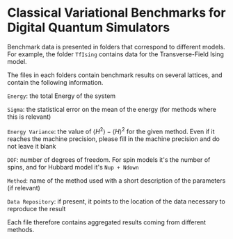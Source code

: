 # Classical Variational Benchmarks for Digital Quantum Simulators

Benchmark data is presented in folders that correspond to different models.
For example, the folder `TfIsing` contains data for the Transverse-Field Ising model.

The files in each folders contain benchmark results on several lattices, and contain the following information.

`Energy`: the total Energy of the system

`Sigma`: the statistical error on the mean of the energy (for methods where this is relevant)

`Energy Variance`: the value of $\langle H^2 \rangle - \langle H \rangle^2$ for the given method. Even if it reaches the machine precision, please fill in the machine precision and do not leave it blank

`DOF`: number of degrees of freedom. For spin models it's the number of spins, and for Hubbard model it's `Nup + Ndown`

`Method`: name of the method used with a short description of the parameters (if relevant)

`Data Repository`: if present, it points to the location of the data necessary to reproduce the result

Each file therefore contains aggregated results coming from different methods.
